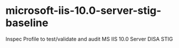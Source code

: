 # microsoft-iis-10.0-server-stig-baseline
Inspec Profile to test/validate and audit MS IIS 10.0 Server DISA STIG
